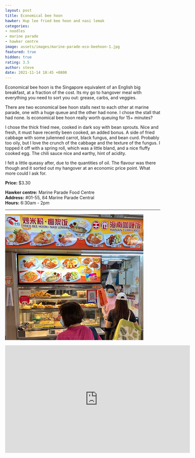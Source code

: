 ```yaml
---
layout: post
title: Economical bee hoon
hawker: Hup lee fried bee hoon and nasi lemak
categories:
- noodles
- marine parade
- hawker centre
image: assets/images/marine-parade-eco-beehoon-1.jpg
featured: true
hidden: true
rating: 3.5
author: steve
date: 2021-11-14 18:45 +0800
---
```

Economical bee hoon is the Singapore equivalent of an English big breakfast, at a fraction of the cost. Its my go to hangover meal with everything you need to sort you out: grease, carbs, and veggies.

There are two economical bee hoon stalls next to each other at marine parade, one with a huge queue and the other had none. I chose the stall that had none. Is economical bee hoon really worth queuing for 15+ minutes?

I chose the thick fried mee, cooked in dark soy with bean sprouts. Nice and fresh, it must have recently been cooked, an added bonus. A side of fried cabbage with some julienned carrot, black fungus, and bean curd. Probably too oily, but I love the crunch of the cabbage and the texture of the fungus. I topped it off with a spring roll, which was a little bland, and a nice fluffy cooked egg. The chili sauce nice and earthy, hint of acidity.

I felt a little queasy after, due to the quantities of oil. The flavour was there though and it sorted out my hangover at an economic price point. What more could I ask for.

**Price:** $3.30  

**Hawker centre:** Marine Parade Food Centre  
**Address:** #01-55, 84 Marine Parade Central  
**Hours:** 6:30am - 2pm  

***  

![Hup lee fried bee hoon](/assets/images/marine-parade-eco-beehoon-2.jpg "Hup lee fried bee hoon")

<iframe src="https://www.google.com/maps/embed?pb=!1m14!1m12!1m3!1d3988.7879826319017!2d103.90403541453843!3d1.3021475990502724!2m3!1f0!2f0!3f0!3m2!1i1024!2i768!4f13.1!5e0!3m2!1sen!2ssg!4v1617115209010!5m2!1sen!2ssg" width="600" height="350" style="border:0;" allowfullscreen="" loading="lazy"></iframe>